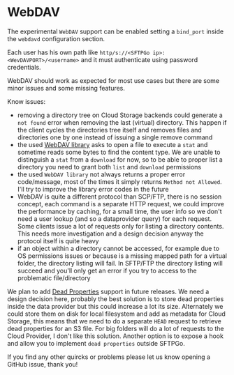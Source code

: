 # WebDAV

The experimental `WebDAV` support can be enabled setting a `bind_port` inside the `webdavd` configuration section.

Each user has his own path like `http/s://<SFTPGo ip>:<WevDAVPORT>/<username>` and it must authenticate using password credentials.

WebDAV should work as expected for most use cases but there are some minor issues and some missing features.

Know issues:

- removing a directory tree on Cloud Storage backends could generate a `not found` error when removing the last (virtual) directory. This happen if the client cycles the directories tree itself and removes files and directories one by one instead of issuing a single remove command
- the used [WebDAV library](https://pkg.go.dev/golang.org/x/net/webdav?tab=doc) asks to open a file to execute a `stat` and sometime reads some bytes to find the content type. We are unable to distinguish a `stat` from a `download` for now, so to be able to proper list a directory you need to grant both `list` and `download` permissions
- the used `WebDAV library` not always returns a proper error code/message, most of the times it simply returns `Method not Allowed`. I'll try to improve the library error codes in the future
- WebDAV is quite a different protocol than SCP/FTP, there is no session concept, each command is a separate HTTP request, we could improve the performance by caching, for a small time, the user info so we don't need a user lookup (and so a dataprovider query) for each request. Some clients issue a lot of requests only for listing a directory contents. This needs more investigation and a design decision anyway the protocol itself is quite heavy
- if an object within a directory cannot be accessed, for example due to OS permissions issues or because is a missing mapped path for a virtual folder, the directory listing will fail. In SFTP/FTP the directory listing will succeed and you'll only get an error if you try to access to the problematic file/directory

We plan to add [Dead Properties](https://tools.ietf.org/html/rfc4918#section-3) support in future releases. We need a design decision here, probably the best solution is to store dead properties inside the data provider but this could increase a lot its size. Alternately we could store them on disk for local filesystem and add as metadata for Cloud Storage, this means that we need to do a separate `HEAD` request to retrieve dead properties for an S3 file. For big folders will do a lot of requests to the Cloud Provider, I don't like this solution. Another option is to expose a hook and allow you to implement `dead properties` outside SFTPGo.

If you find any other quircks or problems please let us know opening a GitHub issue, thank you!
